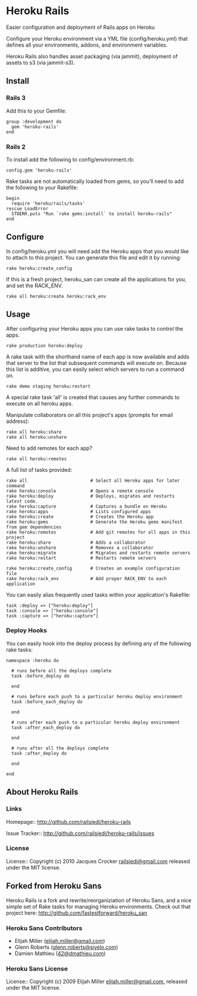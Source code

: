 Heroku Rails
=============

Easier configuration and deployment of Rails apps on Heroku

Configure your Heroku environment via a YML file (config/heroku.yml) that defines all your environments, addons, and environment variables.

Heroku Rails also handles asset packaging (via jammit), deployment of assets to s3 (via jammit-s3).

## Install

### Rails 3

Add this to your Gemfile:

    group :development do
      gem 'heroku-rails'
    end

### Rails 2

To install add the following to config/environment.rb:

    config.gem 'heroku-rails'

Rake tasks are not automatically loaded from gems, so you’ll need to add the following to your Rakefile:

    begin
      require 'heroku/rails/tasks'
    rescue LoadError
      STDERR.puts "Run `rake gems:install` to install heroku-rails"
    end

## Configure

In config/heroku.yml you will need add the Heroku apps that you would like to attach to this project. You can generate this file and edit it by running:

    rake heroku:create_config

If this is a fresh project, heroku_san can create all the applications for
you, and set the RACK_ENV.

    rake all heroku:create heroku:rack_env

## Usage

After configuring your Heroku apps you can use rake tasks to control the
apps.

    rake production heroku:deploy

A rake task with the shorthand name of each app is now available and adds that
server to the list that subsequent commands will execute on. Because this list
is additive, you can easily select which servers to run a command on.

    rake demo staging heroku:restart

A special rake task 'all' is created that causes any further commands to
execute on all heroku apps.

Manipulate collaborators on all this project's apps (prompts for email
address):

    rake all heroku:share
    rake all heroku:unshare

Need to add remotes for each app?

    rake all heroku:remotes

A full list of tasks provided:

    rake all                        # Select all Heroku apps for later command
    rake heroku:console             # Opens a remote console
    rake heroku:deploy              # Deploys, migrates and restarts latest code.
    rake heroku:capture             # Captures a bundle on Heroku
    rake heroku:apps                # Lists configured apps
    rake heroku:create              # Creates the Heroku app
    rake heroku:gems                # Generate the Heroku gems manifest from gem dependencies
    rake heroku:remotes             # Add git remotes for all apps in this project
    rake heroku:share               # Adds a collaborator
    rake heroku:unshare             # Removes a collaborator
    rake heroku:migrate             # Migrates and restarts remote servers
    rake heroku:restart             # Restarts remote servers

    rake heroku:create_config       # Creates an example configuration file
    rake heroku:rack_env            # Add proper RACK_ENV to each application

You can easily alias frequently used tasks within your application's Rakefile:

    task :deploy => ["heroku:deploy"]
    task :console => ["heroku:console"]
    task :capture => ["heroku:capture"]


### Deploy Hooks

You can easily hook into the deploy process by defining any of the following rake tasks:

    namespace :heroku do

      # runs before all the deploys complete
      task :before_deploy do

      end

      # runs before each push to a particular heroku deploy environment
      task :before_each_deploy do

      end

      # runs after each push to a particular heroku deploy environment
      task :after_each_deploy do

      end

      # runs after all the deploys complete
      task :after_deploy do

      end

    end


## About Heroku Rails

### Links

Homepage:: <http://github.com/railsjedi/heroku-rails>

Issue Tracker:: <http://github.com/railsjedi/heroku-rails/issues>

### License

License:: Copyright (c) 2010 Jacques Crocker <railsjedi@gmail.com> released under the MIT license.

## Forked from Heroku Sans

Heroku Rails is a fork and rewrite/reorganiziation of Heroku Sans, and a nice simple set of Rake tasks for managing Heroku environments. Check out that project here: <http://github.com/fastestforward/heroku_san>

### Heroku Sans Contributors

* Elijah Miller (elijah.miller@gmail.com)
* Glenn Roberts (glenn.roberts@siyelo.com)
* Damien Mathieu (42@dmathieu.com)

### Heroku Sans License

License:: Copyright (c) 2009 Elijah Miller <elijah.miller@gmail.com>, released under the MIT license.
